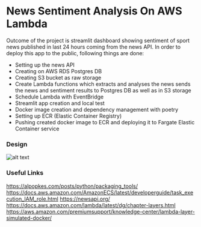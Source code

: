 # News Sentiment Analysis On AWS Lambda

Outcome of the project is streamlit dashboard showing sentiment of sport news published in last 24 hours coming from the news API. In order to deploy this app to the public, following things are done: 
* Setting up the news API
* Creating on AWS RDS Postgres DB
* Creating S3 bucket as raw storage
* Create Lambda functions which extracts and analyses the news sends the news and sentiment results to Postgres DB as well as in S3 storage
* Schedule Lambda with EventBridge
* Streamlit app creation and local test
* Docker image creation and dependency management with poetry
* Setting up ECR (Elastic Container Registry)
* Pushing created docker image to ECR and deploying it to Fargate Elastic Container service



### Design

![alt text]()


### Useful Links 

https://alpopkes.com/posts/python/packaging_tools/ 
https://docs.aws.amazon.com/AmazonECS/latest/developerguide/task_execution_IAM_role.html 
https://newsapi.org/ 
https://docs.aws.amazon.com/lambda/latest/dg/chapter-layers.html
https://aws.amazon.com/premiumsupport/knowledge-center/lambda-layer-simulated-docker/ 

